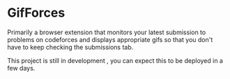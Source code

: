 # GifForces
Primarily a browser extension that monitors your latest submission to problems on codeforces and displays appropriate gifs so that you don't have to keep checking the submissions tab.

This project is still in development , you can expect this to be deployed in a few days.
